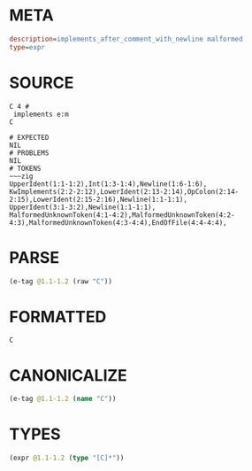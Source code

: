 # META
~~~ini
description=implements_after_comment_with_newline malformed
type=expr
~~~
# SOURCE
~~~roc
C 4 #
 implements e:m
C
~~~
~~~
# EXPECTED
NIL
# PROBLEMS
NIL
# TOKENS
~~~zig
UpperIdent(1:1-1:2),Int(1:3-1:4),Newline(1:6-1:6),
KwImplements(2:2-2:12),LowerIdent(2:13-2:14),OpColon(2:14-2:15),LowerIdent(2:15-2:16),Newline(1:1-1:1),
UpperIdent(3:1-3:2),Newline(1:1-1:1),
MalformedUnknownToken(4:1-4:2),MalformedUnknownToken(4:2-4:3),MalformedUnknownToken(4:3-4:4),EndOfFile(4:4-4:4),
~~~
# PARSE
~~~clojure
(e-tag @1.1-1.2 (raw "C"))
~~~
# FORMATTED
~~~roc
C
~~~
# CANONICALIZE
~~~clojure
(e-tag @1.1-1.2 (name "C"))
~~~
# TYPES
~~~clojure
(expr @1.1-1.2 (type "[C]*"))
~~~
